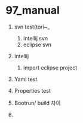 # 97_manual


01. svn test(tori~_
    01) intellij svn
    02) eclipse svn
    
02. intellij
    01) import eclipse project
    
03. Yaml test
04. Properties test
05. Bootrun/ build 차이
06. 
